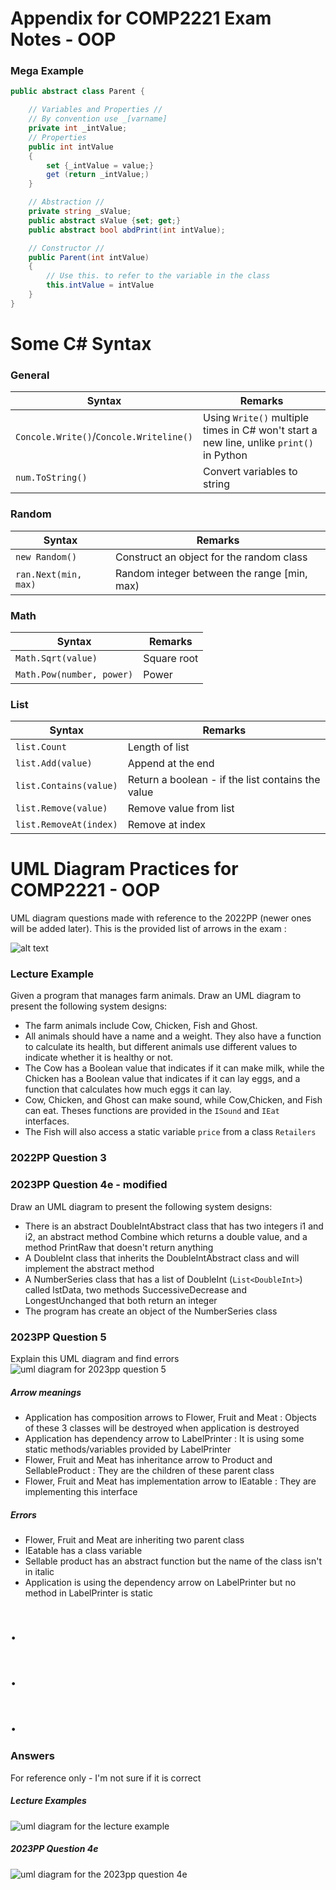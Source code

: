 # Appendix for COMP2221 Exam Notes - OOP
### Mega Example
```cs
public abstract class Parent {

    // Variables and Properties //
    // By convention use _[varname]
    private int _intValue; 
    // Properties
    public int intValue 
    {
        set {_intValue = value;}
        get (return _intValue;)
    }

    // Abstraction //
    private string _sValue;
    public abstract sValue {set; get;}
    public abstract bool abdPrint(int intValue);

    // Constructor //
    public Parent(int intValue) 
    {
        // Use this. to refer to the variable in the class
        this.intValue = intValue
    }
}
```

# Some C# Syntax
### General
| Syntax | Remarks |
| ------ | ------- |
| ```Concole.Write()```/```Concole.Writeline()``` | Using ```Write()``` multiple times in C# won't start a new line, unlike ```print()``` in Python |
| ```num.ToString()``` | Convert variables to string |

### Random
| Syntax | Remarks |
| ------ | ------- |
| ```new Random()``` | Construct an object for the random class |
| ```ran.Next(min, max)``` | Random integer between the range [min, max) |

### Math
| Syntax | Remarks |
| ------ | ------- |
| ```Math.Sqrt(value)``` | Square root |
| ```Math.Pow(number, power)``` | Power |


### List
| Syntax | Remarks |
| ------ | ------- |
| ```list.Count``` | Length of list |
| ```list.Add(value)``` | Append at the end |
| ```list.Contains(value)``` | Return a boolean - if the list contains the value |
| ```list.Remove(value)``` | Remove value from list |
| ```list.RemoveAt(index)``` | Remove at index |

# UML Diagram Practices for COMP2221 - OOP 

UML diagram questions made with reference to the 2022PP (newer ones will be added later). This is the provided list of arrows in the exam :

![alt text](images/uml.png)


### Lecture Example

Given a program that manages farm animals. Draw an UML diagram to present the following system designs:
* The farm animals include Cow, Chicken, Fish and Ghost.
* All animals should have a name and a weight. They also have a function to calculate its health, but different animals use different values to indicate whether it is healthy or not.
* The Cow has a Boolean value that indicates if it can make milk, while the Chicken has a Boolean value that indicates if it can lay eggs, and a function that calculates how much eggs it can lay. 
* Cow, Chicken, and Ghost can make sound, while Cow,Chicken, and Fish can eat. Theses functions are provided in the ```ISound``` and ```IEat``` interfaces.
* The Fish will also access a static variable ```price``` from a class ```Retailers```

### 2022PP Question 3

### 2023PP Question 4e - modified
Draw an UML diagram to present the following system designs:
* There is an abstract DoubleIntAbstract class that has two integers i1 and i2, an abstract method Combine which returns a double value, and a method PrintRaw that doesn't return anything
* A DoubleInt class that inherits the DoubleIntAbstract class and will implement the abstract method
* A NumberSeries class that has a list of DoubleInt (```List<DoubleInt>```) called lstData, two methods SuccessiveDecrease and LongestUnchanged that both return an integer
* The program has create an object of the NumberSeries class

### 2023PP Question 5
Explain this UML diagram and find errors
![uml diagram for 2023pp question 5](images/uml-2023pp-2.png)

##### Arrow meanings
* Application has composition arrows to Flower, Fruit and Meat : Objects of these 3 classes will be destroyed when application is destroyed
* Application has dependency arrow to LabelPrinter : It is using some static methods/variables provided by LabelPrinter
* Flower, Fruit and Meat has inheritance arrow to Product and SellableProduct : They are the children of these parent class
* Flower, Fruit and Meat has implementation arrow to IEatable : They are implementing this interface
##### Errors
* Flower, Fruit and Meat are inheriting two parent class
* IEatable has a class variable
* Sellable product has an abstract function but the name of the class isn't in italic
* Application is using the dependency arrow on LabelPrinter but no method in LabelPrinter is static
# .
# .
# .
### Answers
For reference only - I'm not sure if it is correct
##### Lecture Examples
![uml diagram for the lecture example](images/uml-lect-ex.png)
##### 2023PP Question 4e
![uml diagram for the 2023pp question 4e](images/uml-2023pp-1.png)